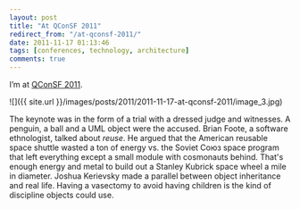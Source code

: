 ```yaml
---
layout: post
title: "At QConSF 2011"
redirect_from: "/at-qconsf-2011/"
date: 2011-11-17 01:13:46
tags: [conferences, technology, architecture]
comments: true
---
```

I’m at [QConSF 2011](http://qconsf.com/sf2011/).

![]({{ site.url }}/images/posts/2011/2011-11-17-at-qconsf-2011/image_3.jpg)

The keynote was in the form of a trial with a dressed judge and witnesses. A penguin, a ball and a UML object were the accused. Brian Foote, a software ethnologist, talked about _reuse_. He argued that the American reusable space shuttle wasted a ton of energy vs. the Soviet Союз space program that left everything except a small module with cosmonauts behind. That's enough energy and metal to build out a Stanley Kubrick space wheel a mile in diameter. Joshua Kerievsky made a parallel between object inheritance and real life. Having a vasectomy to avoid having children is the kind of discipline objects could use.
